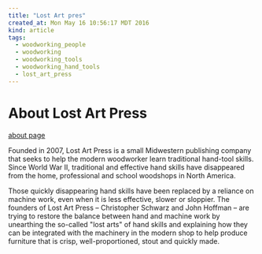 ```yaml
---
title: "Lost Art pres"
created_at: Mon May 16 10:56:17 MDT 2016
kind: article
tags:
  - woodworking_people
  - woodworking
  - woodworking_tools
  - woodworking_hand_tools
  - lost_art_press
---
```


# About Lost Art Press

<a href="https://lostartpress.com/pages/about-us" target="_blank">about page</a>

Founded in 2007, Lost Art Press is a small Midwestern publishing company
that seeks to help the modern woodworker learn traditional hand-tool
skills. Since World War II, traditional and effective hand skills have
disappeared from the home, professional and school woodshops in North
America.

Those quickly disappearing hand skills have been replaced by a reliance
on machine work, even when it is less effective, slower or sloppier. The
founders of Lost Art Press – Christopher Schwarz and John Hoffman
– are trying to restore the balance between hand and machine work
by unearthing the so-called "lost arts" of hand skills and explaining
how they can be integrated with the machinery in the modern shop to
help produce furniture that is crisp, well-proportioned, stout and
quickly made.

<!--
html boilerplate
<a href="" target="_blank"></a>
<img src="" width="400px">
<ul>
  <li></li>
</ul>
<pre>
</pre>
<pre><code>
</code></pre>
-->
